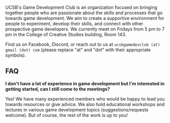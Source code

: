 ---
---

UCSB's Game Development Club is an organization focused on bringing together
people who are passionate about the skills and processes that go towards game
development. We aim to create a supportive environment for people to experiment,
develop their skills, and connect with other prospective game developers. We
currently meet on Fridays from 5 pm to 7 pm in the College of Creative Studies
building, Room 143.

Find us on Facebook, Discord, or reach out to us at `ucsbgamedevclub (at) gmail
(dot) com` (please replace "at" and "dot" with their appropriate symbols).

## FAQ

**I don't have a lot of experience in game development but I'm interested in
getting started, can I still come to the meetings?**

Yes! We have many experienced members who would be happy to lead you towards
resources or give advice. We also hold educational workshops and lectures in
various game development topics (suggestions/requests welcome). But of course,
the rest of the work is up to you!
